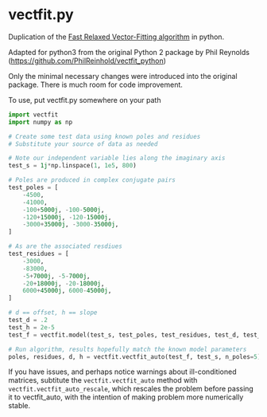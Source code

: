 vectfit.py
==========

Duplication of the [Fast Relaxed Vector-Fitting algorithm](https://www.sintef.no/projectweb/vectorfitting/) in python.

Adapted for python3 from the original Python 2 package by Phil Reynolds (https://github.com/PhilReinhold/vectfit_python)

Only the minimal necessary changes were introduced into the original package. There is much room for code improvement.

To use, put vectfit.py somewhere on your path

```python
import vectfit
import numpy as np

# Create some test data using known poles and residues
# Substitute your source of data as needed

# Note our independent variable lies along the imaginary axis
test_s = 1j*np.linspace(1, 1e5, 800)

# Poles are produced in complex conjugate pairs
test_poles = [
    -4500,
    -41000,
    -100+5000j, -100-5000j,
    -120+15000j, -120-15000j,
    -3000+35000j, -3000-35000j,
]

# As are the associated resdiues
test_residues = [
    -3000,
    -83000,
    -5+7000j, -5-7000j,
    -20+18000j, -20-18000j,
    6000+45000j, 6000-45000j,
]

# d == offset, h == slope
test_d = .2
test_h = 2e-5
test_f = vectfit.model(test_s, test_poles, test_residues, test_d, test_h)

# Run algorithm, results hopefully match the known model parameters
poles, residues, d, h = vectfit.vectfit_auto(test_f, test_s, n_poles=5)
```

If you have issues, and perhaps notice warnings about ill-conditioned matrices,
subtitute the `vectfit.vectfit_auto` method with `vectfit.vectfit_auto_rescale`,
which rescales the problem before passing it to vectfit_auto, with the intention
of making problem more numerically stable.

